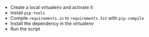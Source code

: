 * Create a local virtualenv and activate it
* Install `pip-tools`
* Compile `requirements.in` to `requirements.txt` with `pip-compile`
* Install the dependency in the virtualenv
* Run the script
